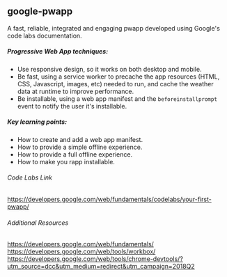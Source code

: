 ## google-pwapp
A fast, reliable, integrated and engaging pwapp developed using Google's code labs documentation.

##### Progressive Web App techniques:
- Use responsive design, so it works on both desktop and mobile.
- Be fast, using a service worker to precache the app resources (HTML, CSS, Javascript, images, etc) needed to run, and cache the weather data at runtime to improve performance.
- Be installable, using a web app manifest and the `beforeinstallprompt` event to notify the user it's installable.

##### Key learning points:
- How to create and add a web app manifest.
- How to provide a simple offline experience.
- How to provide a full offline experience.
- How to make you rapp installable.

###### Code Labs Link
https://developers.google.com/web/fundamentals/codelabs/your-first-pwapp/

###### Additional Resources
https://developers.google.com/web/fundamentals/
https://developers.google.com/web/tools/workbox/
https://developers.google.com/web/tools/chrome-devtools/?utm_source=dcc&utm_medium=redirect&utm_campaign=2018Q2
